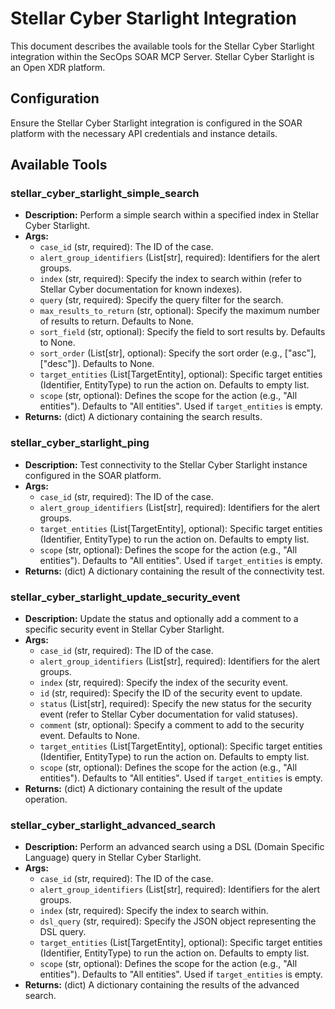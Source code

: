 # Stellar Cyber Starlight Integration

This document describes the available tools for the Stellar Cyber Starlight integration within the SecOps SOAR MCP Server. Stellar Cyber Starlight is an Open XDR platform.

## Configuration

Ensure the Stellar Cyber Starlight integration is configured in the SOAR platform with the necessary API credentials and instance details.

## Available Tools

### stellar_cyber_starlight_simple_search
- **Description:** Perform a simple search within a specified index in Stellar Cyber Starlight.
- **Args:**
    - `case_id` (str, required): The ID of the case.
    - `alert_group_identifiers` (List[str], required): Identifiers for the alert groups.
    - `index` (str, required): Specify the index to search within (refer to Stellar Cyber documentation for known indexes).
    - `query` (str, required): Specify the query filter for the search.
    - `max_results_to_return` (str, optional): Specify the maximum number of results to return. Defaults to None.
    - `sort_field` (str, optional): Specify the field to sort results by. Defaults to None.
    - `sort_order` (List[str], optional): Specify the sort order (e.g., ["asc"], ["desc"]). Defaults to None.
    - `target_entities` (List[TargetEntity], optional): Specific target entities (Identifier, EntityType) to run the action on. Defaults to empty list.
    - `scope` (str, optional): Defines the scope for the action (e.g., "All entities"). Defaults to "All entities". Used if `target_entities` is empty.
- **Returns:** (dict) A dictionary containing the search results.

### stellar_cyber_starlight_ping
- **Description:** Test connectivity to the Stellar Cyber Starlight instance configured in the SOAR platform.
- **Args:**
    - `case_id` (str, required): The ID of the case.
    - `alert_group_identifiers` (List[str], required): Identifiers for the alert groups.
    - `target_entities` (List[TargetEntity], optional): Specific target entities (Identifier, EntityType) to run the action on. Defaults to empty list.
    - `scope` (str, optional): Defines the scope for the action (e.g., "All entities"). Defaults to "All entities". Used if `target_entities` is empty.
- **Returns:** (dict) A dictionary containing the result of the connectivity test.

### stellar_cyber_starlight_update_security_event
- **Description:** Update the status and optionally add a comment to a specific security event in Stellar Cyber Starlight.
- **Args:**
    - `case_id` (str, required): The ID of the case.
    - `alert_group_identifiers` (List[str], required): Identifiers for the alert groups.
    - `index` (str, required): Specify the index of the security event.
    - `id` (str, required): Specify the ID of the security event to update.
    - `status` (List[str], required): Specify the new status for the security event (refer to Stellar Cyber documentation for valid statuses).
    - `comment` (str, optional): Specify a comment to add to the security event. Defaults to None.
    - `target_entities` (List[TargetEntity], optional): Specific target entities (Identifier, EntityType) to run the action on. Defaults to empty list.
    - `scope` (str, optional): Defines the scope for the action (e.g., "All entities"). Defaults to "All entities". Used if `target_entities` is empty.
- **Returns:** (dict) A dictionary containing the result of the update operation.

### stellar_cyber_starlight_advanced_search
- **Description:** Perform an advanced search using a DSL (Domain Specific Language) query in Stellar Cyber Starlight.
- **Args:**
    - `case_id` (str, required): The ID of the case.
    - `alert_group_identifiers` (List[str], required): Identifiers for the alert groups.
    - `index` (str, required): Specify the index to search within.
    - `dsl_query` (str, required): Specify the JSON object representing the DSL query.
    - `target_entities` (List[TargetEntity], optional): Specific target entities (Identifier, EntityType) to run the action on. Defaults to empty list.
    - `scope` (str, optional): Defines the scope for the action (e.g., "All entities"). Defaults to "All entities". Used if `target_entities` is empty.
- **Returns:** (dict) A dictionary containing the results of the advanced search.
